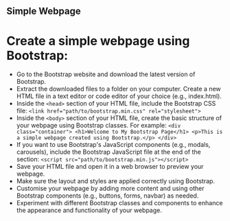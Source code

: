 ## Simple Webpage

# Create a simple webpage using Bootstrap:

- Go to the Bootstrap website and download the latest version of Bootstrap.
- Extract the downloaded files to a folder on your computer.
Create a new HTML file in a text editor or code editor of your choice (e.g., index.html).
- Inside the `<head>` section of your HTML file, include the Bootstrap CSS file:
    `<link href="path/to/bootstrap.min.css" rel="stylesheet">`
- Inside the `<body>` section of your HTML file, create the basic structure of your webpage using Bootstrap classes. For example:
    `<div class="container"> <h1>Welcome to My Bootstrap Page</h1> <p>This is a simple webpage created using Bootstrap.</p> </div>`
- If you want to use Bootstrap's JavaScript components (e.g., modals, carousels), include the Bootstrap JavaScript file at the end of the <body> section:
    `<script src="path/to/bootstrap.min.js"></script>`
- Save your HTML file and open it in a web browser to preview your webpage.
- Make sure the layout and styles are applied correctly using Bootstrap.
- Customise your webpage by adding more content and using other Bootstrap components (e.g., buttons, forms, navbar) as needed.
- Experiment with different Bootstrap classes and components to enhance the appearance and functionality of your webpage.
